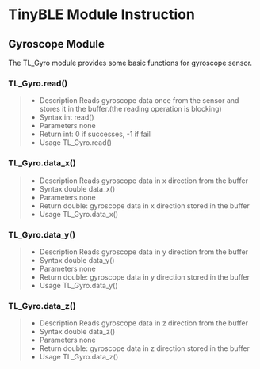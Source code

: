 ﻿# TinyBLE Module Instruction
Gyroscope Module
---
The TL_Gyro module provides some basic functions for gyroscope sensor.

### TL_Gyro.read()
> * Description
Reads gyroscope data once from the sensor and stores it in the buffer.(the reading operation is blocking)
> * Syntax
int read()
> * Parameters
none
> * Return
int: 0 if successes, -1 if fail
> * Usage
TL_Gyro.read()

### TL_Gyro.data_x()

> * Description
Reads gyroscope data in x direction from the buffer
> * Syntax
double data_x()
> * Parameters
none
> * Return
double: gyroscope data in x direction stored in the buffer
> * Usage
TL_Gyro.data_x()

### TL_Gyro.data_y()

> * Description
Reads gyroscope data in y direction from the buffer
> * Syntax
double data_y()
> * Parameters
none
> * Return
double: gyroscope data in y direction stored in the buffer
> * Usage
TL_Gyro.data_y()

### TL_Gyro.data_z()

> * Description
Reads gyroscope data in z direction from the buffer
> * Syntax
double data_z()
> * Parameters
none
> * Return
double: gyroscope data in z direction stored in the buffer
> * Usage
TL_Gyro.data_z()



